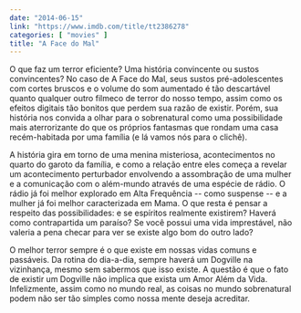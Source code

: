 ```yaml
---
date: "2014-06-15"
link: "https://www.imdb.com/title/tt2386278"
categories: [ "movies" ]
title: "A Face do Mal"
---
```

O que faz um terror eficiente? Uma história convincente ou sustos convincentes? No caso de A Face do Mal, seus sustos pré-adolescentes com cortes bruscos e o volume do som aumentado é tão descartável quanto qualquer outro filmeco de terror do nosso tempo, assim como os efeitos digitais tão bonitos que perdem sua razão de existir. Porém, sua história nos convida a olhar para o sobrenatural como uma possibilidade mais aterrorizante do que os próprios fantasmas que rondam uma casa recém-habitada por uma família (e lá vamos nós para o clichê).

A história gira em torno de uma menina misteriosa, acontecimentos no quarto do garoto da família, e como a relação entre eles começa a revelar um acontecimento perturbador envolvendo a assombração de uma mulher e a comunicação com o além-mundo através de uma espécie de rádio. O rádio já foi melhor explorado em Alta Frequência -- como suspense -- e a mulher já foi melhor caracterizada em Mama. O que resta é pensar a respeito das possibilidades: e se espíritos realmente existirem? Haverá como contrapartida um paraíso? Se você possui uma vida imprestável, não valeria a pena checar para ver se existe algo bom do outro lado?

O melhor terror sempre é o que existe em nossas vidas comuns e passáveis. Da rotina do dia-a-dia, sempre haverá um Dogville na vizinhança, mesmo sem sabermos que isso existe. A questão é que o fato de existir um Dogville não implica que exista um Amor Além da Vida. Infelizmente, assim como no mundo real, as coisas no mundo sobrenatural podem não ser tão simples como nossa mente deseja acreditar.
